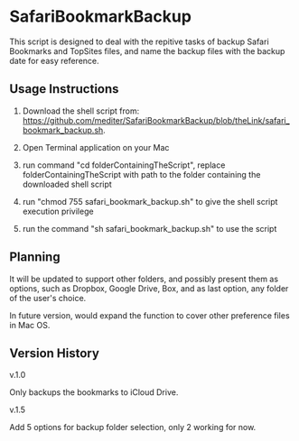 # SafariBookmarkBackup

This script is designed to deal with the repitive tasks of backup Safari Bookmarks and TopSites files, and name the backup files with the backup date for easy reference.

## Usage Instructions

1. Download the shell script from: https://github.com/mediter/SafariBookmarkBackup/blob/theLink/safari_bookmark_backup.sh.

2. Open Terminal application on your Mac

3. run command "cd folderContainingTheScript", replace folderContainingTheScript with path to the folder containing the downloaded shell script

3. run "chmod 755 safari\_bookmark\_backup.sh" to give the shell script execution privilege

4. run the command "sh safari\_bookmark\_backup.sh" to use the script

## Planning

It will be updated to support other folders, and possibly present them as options, such as Dropbox, Google Drive, Box, and as last option, any folder of the user's choice.

In future version, would expand the function to cover other preference files in Mac OS.

## Version History

v.1.0

Only backups the bookmarks to iCloud Drive.

v.1.5

Add 5 options for backup folder selection, only 2 working for now.
